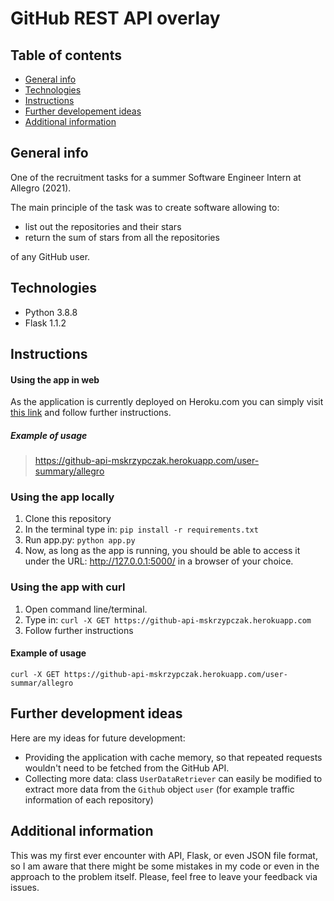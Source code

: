 # GitHub REST API overlay


## Table of contents
* [General info](#general-info)
* [Technologies](#technologies)
* [Instructions](#instructions)
* [Further developement ideas](#further-development-ideas)
* [Additional information](#additional-information)


## General info
One of the recruitment tasks for a summer Software Engineer Intern at Allegro (2021).

The main principle of the task was to create software allowing to:

- list out the repositories and their stars
- return the sum of stars from all the repositories

of any GitHub user.

## Technologies
- Python 3.8.8
- Flask 1.1.2

## Instructions
#### Using the app in web
As the application is currently deployed on Heroku.com you can simply visit [this link](https://github-api-mskrzypczak.herokuapp.com/) and follow further instructions.
##### Example of usage
> https://github-api-mskrzypczak.herokuapp.com/user-summary/allegro

### Using the app locally 
1. Clone this repository
2. In the terminal type in: `pip install -r requirements.txt`
3. Run app.py: `python app.py`
3. Now, as long as the app is running, you should be able to access it under the URL: http://127.0.0.1:5000/ in a browser of your choice.
### Using the app with curl
1. Open command line/terminal.
2. Type in: `curl -X GET https://github-api-mskrzypczak.herokuapp.com`
3. Follow further instructions
#### Example of usage
`curl -X GET https://github-api-mskrzypczak.herokuapp.com/user-summar/allegro`

## Further development ideas
Here are my ideas for future development:

- Providing the application with cache memory, so that repeated requests wouldn't need to be fetched from the GitHub API.
- Collecting more data: class `UserDataRetriever` can easily be modified to extract more data from the `Github` object `user` (for example traffic information of each repository)

## Additional information
This was my first ever encounter with API, Flask, or even JSON file format, so I am aware that there might be some mistakes in my code or even in the approach to the problem itself. Please, feel free to leave your feedback via issues.
